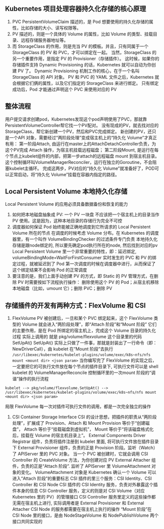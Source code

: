 ## Kubernetes 项目处理容器持久化存储的核心原理
1. PVC PersistentVolumeClaim 描述的，是 Pod 想要使用的持久化存储的属性，比如存储的大小、读写权限等。
2. PV 描述的，则是一个具体的 Volume 的属性，比如 Volume 的类型、挂载目录、远程存储服务器地址等。
3. 而 StorageClass 的作用，则是充当 PV 的模板。并且，只有同属于一个 StorageClass 的 PV 和 PVC，才可以绑定在一起。
当然，StorageClass 的另一个重要作用，是指定 PV 的 Provisioner（存储插件）。
这时候，如果你的存储插件支持 Dynamic Provisioning 的话，Kubernetes 就可以自动为你创建 PV 了。
Dynamic Provisioning 机制工作的核心，在于一个名叫 StorageClass 的 API 对象。
    PV 和 PVC 的 YAML 文件之后，Kubernetes 就会根据它们俩的属性，以及它们指定的 StorageClass 来进行绑定。
    只有绑定成功后，Pod 才能通过声明这个 PVC 来使用对应的 PV

## 整体流程
用户提交请求创建pod，Kubernetes发现这个pod声明使用了PVC，那就靠PersistentVolumeController帮它找一个PV配对。
没有现成的PV，就去找对应的StorageClass，帮它新创建一个PV，然后和PVC完成绑定。
新创建的PV，还只是一个API 对象，需要经过“两阶段处理”变成宿主机上的“持久化 Volume”才真正有用：
    第一阶段Attach, 由运行在master上的AttachDetachController负责，为这个PV完成 Attach 操作，为宿主机挂载远程磁盘；
    第二阶段Mount, 是运行在每个节点上kubelet组件的内部，把第一步attach的远程磁盘 mount 到宿主机目录。
        这个控制循环叫VolumeManagerReconciler，运行在独立的Goroutine，不会阻塞kubelet主循环。
完成这两步，PV对应的“持久化 Volume”就准备好了，POD可以正常启动，将“持久化 Volume”挂载在容器内指定的路径。


## Local Persistent Volume 本地持久化存储
Local Persistent Volume 的应用必须具备数据备份和恢复的能力
1. 如何把本地磁盘抽象成 PV: 一个 PV 一块盘
不应该把一个宿主机上的目录当作 PV 使用。这是因为，这种本地目录的存储行为完全不可控
2. 调度器如何保证 Pod 始终能被正确地调度到它所请求的 Local Persistent Volume 所在的节点
在调度的时候考虑 Volume 分布。在 Kubernetes 的调度器里，有一个叫作 VolumeBindingChecker 的过滤条件专门负责
本地持久化存储是跟node绑定的, 所以要先确定pod执行所在的node, 然后找到对应的pv
Local Persistent Volume 里一个非常重要的特性，即：延迟绑定, volumeBindingMode=WaitForFirstConsumer
实时发生的 PVC 和 PV 的绑定过程，就被延迟到了 Pod 第一次调度的时候在调度器中进行，从而保证了这个绑定结果不会影响 Pod 的正常调度
3. 要注意的是，我们上面手动创建 PV 的方式，即 Static 的 PV 管理方式，在删除 PV 时需要按如下流程执行操作：
    删除使用这个 PV 的 Pod；从宿主机移除本地磁盘（比如，umount 它）；删除 PVC；删除 PV


## 存储插件的开发有两种方式：FlexVolume 和 CSI
1. FlexVolume
PV 被创建后，一旦和某个 PVC 绑定起来，这个 FlexVolume 类型的 Volume 就会进入“两阶段处理”，即“Attach 阶段”和“Mount 阶段”
它们的主要作用，是在 Pod 所绑定的宿主机上，完成这个 Volume 目录的持久化过程
实际上调用的 就是 pkg/volume/flexvolume 这个目录里的代码 SetUpAt()
SetUpAt() 实际上只做了一件事，那就是封装出了一行命令（即：NewDriverCall），由 kubelet 在“Mount 阶段”去执行
`/usr/libexec/kubernetes/kubelet-plugins/volume/exec/k8s~nfs/nfs mount <mount dir> <json param>`
当你编写完了 FlexVolume 的实现之后，一定要把它的可执行文件放在每个节点的插件目录下, 可执行文件可以是 shell 
kubelet 的 VolumeManagerReconcile 控制循环里的一次mount 阶段的“调谐”操作的执行流程
```
kubelet --> pkg/volume/flexvolume.SetUpAt() --> 
/usr/libexec/kubernetes/kubelet-plugins/volume/exec/k8s~nfs/nfs mount <mount dir> <json param>
```
局限 FlexVolume 每一次对插件可执行文件的调用，都是一次完全独立的操作

1. CSI  Container Storage Interface
CSI 的设计思想，把插件的职责从“两阶段处理”，扩展成了 Provision、Attach 和 Mount 
Provision 等价于“创建磁盘”，
Attach 等价于“挂载磁盘到虚拟机”，
Mount 等价于“将该磁盘格式化后，挂载在 Volume 的宿主机目录上”。
External Components
    Driver Registrar 组件，负责将插件注册到 kubelet 里面, 将可执行文件放在插件目录下
    External Provisioner 组件，负责的正是 Provision 阶段。监听（Watch）了 APIServer 里的 PVC 对象。
        当一个 PVC 被创建时，它就会调用 CSI Controller 的 CreateVolume 方法，为你创建对应 PV
    External Attacher 组件，负责的正是“Attach 阶段”. 监听了 APIServer 里 VolumeAttachment 对象的变化。
    VolumeAttachment 对象是 Kubernetes 确认一个 Volume 可以进入“Attach 阶段”的重要标志
CSI 插件的里三个服务：CSI Identity、CSI Controller 和 CSI Node
CSI 插件的 CSI Identity 服务，负责对外暴露这个插件本身的信息
CSI Controller 服务，定义的则是对 CSI Volume（对应 Kubernetes 里的 PV）的管理接口
    CSI Controller 服务里定义的这些操作都无需在宿主机上进行, 实际调用者是 External Provisioner 和 External Attacher
CSI Node 的服务都需要在宿主机上执行的操作
    “Mount 阶段”在 CSI Node 里的接口，是由 NodeStageVolume 和 NodePublishVolume 两个接口共同实现的